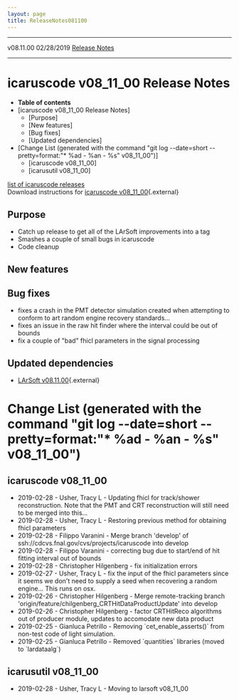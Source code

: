 ```yaml
---
layout: page
title: ReleaseNotes081100
---
```


  ----------- ------------ -- -- ------------------------------------------------------
  v08.11.00   02/28/2019         [Release Notes](ReleaseNotes081100.html)
  ----------- ------------ -- -- ------------------------------------------------------



icaruscode v08\_11\_00 Release Notes
==========================================================================================

-   **Table of contents**
-   [icaruscode v08\_11\_00 Release
    Notes]
    -   [Purpose]
    -   [New features]
    -   [Bug fixes]
    -   [Updated dependencies]
-   [Change List (generated with the command \"git log \--date=short
    \--pretty=format:\"\* %ad - %an - %s\"
    v08\_11\_00\")]
    -   [icaruscode v08\_11\_00]
    -   [icarusutil v08\_11\_00]

[list of icaruscode
releases](List_of_ICARUS_code_releases.html)\
Download instructions for [icaruscode
v08\_11\_00](http://scisoft.fnal.gov/scisoft/bundles/sbnd/v08_11_00/icaruscode-v08_11_00.html){.external}



Purpose
----------------------------------

-   Catch up release to get all of the LArSoft improvements into a tag
-   Smashes a couple of small bugs in icaruscode
-   Code cleanup



New features
--------------------------------------------



Bug fixes
--------------------------------------

-   fixes a crash in the PMT detector simulation created when attempting
    to conform to art random engine recovery standards\...
-   fixes an issue in the raw hit finder where the interval could be out
    of bounds
-   fix a couple of \"bad\" fhicl parameters in the signal processing



Updated dependencies
------------------------------------------------------------

-   [LArSoft
    v08.11.00](https://cdcvs.fnal.gov/redmine/projects/larsoft/wiki/ReleaseNotes081100){.external}



Change List (generated with the command \"git log \--date=short \--pretty=format:\"\* %ad - %an - %s\" v08\_11\_00\")
================================================================================================================================================================================================================================



icaruscode v08\_11\_00
--------------------------------------------------------------

-   2019-02-28 - Usher, Tracy L - Updating fhicl for track/shower
    reconstruction. Note that the PMT and CRT reconstruction will still
    need to be merged into this\...
-   2019-02-28 - Usher, Tracy L - Restoring previous method for
    obtaining fhicl parameters
-   2019-02-28 - Filippo Varanini - Merge branch \'develop\' of
    ssh://cdcvs.fnal.gov/cvs/projects/icaruscode into develop
-   2019-02-28 - Filippo Varanini - correcting bug due to start/end of
    hit fitting interval out of bounds
-   2019-02-28 - Christopher Hilgenberg - fix initialization errors
-   2019-02-27 - Usher, Tracy L - fix the input of the fhicl parameters
    since it seems we don\'t need to supply a seed when recovering a
    random engine\... This runs on osx.
-   2019-02-26 - Christopher Hilgenberg - Merge remote-tracking branch
    \'origin/feature/chilgenberg\_CRTHitDataProductUpdate\' into develop
-   2019-02-26 - Christopher Hilgenberg - factor CRTHitReco algorithms
    out of producer module, updates to accomodate new data product
-   2019-02-25 - Gianluca Petrillo - Removing \`cet\_enable\_asserts()\`
    from non-test code of light simulation.
-   2019-02-25 - Gianluca Petrillo - Removed \`quantities\` libraries
    (moved to \`lardataalg\`)



icarusutil v08\_11\_00
--------------------------------------------------------------

-   2019-02-28 - Usher, Tracy L - Moving to larsoft v08\_11\_00
